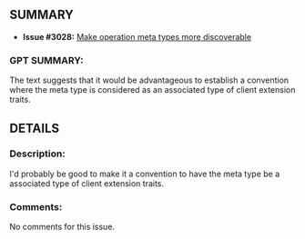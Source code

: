## SUMMARY
- **Issue #3028:** [Make operation meta types more discoverable](https://github.com/fedimint/fedimint/issues/3028)

### GPT SUMMARY:
The text suggests that it would be advantageous to establish a convention where the meta type is considered as an associated type of client extension traits.

## DETAILS
### Description:
I'd probably be good to make it a convention to have the meta type be a associated type of client extension traits.

### Comments:
No comments for this issue.

